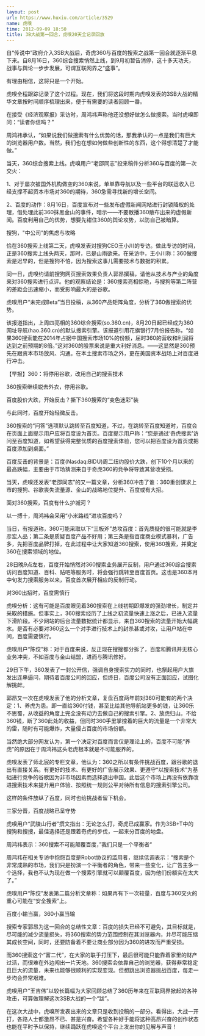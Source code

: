 ```yaml
---
layout: post
url: https://www.huxiu.com/article/3529
name: 虎嗅
time: 2012-09-09 18:50
title: 3B大战第一回合，虎嗅20天全记录回放
---
```

自“传说中”政府介入3SB大战后，奇虎360与百度的搜索之战第一回合就逐渐平息下来。自8月16日，360综合搜索悄然上线，到9月初暂告消停，这十多天功夫，战事与舆论一步步发展，可谓互联网界之“盛事”。

有理由相信，这将只是一个开始。

虎嗅全程跟踪记录了这个过程。现在，我们将这段时期内虎嗅发表的3SB大战的精华文章按时间顺序梳理出来，便于有需要的读者回顾一番。

在接受《经济观察报》采访时，周鸿祎声称他还没想好做怎么做搜索。当时虎嗅即问：“读者你信吗？”

周鸿祎承认，“如果说我们做搜索有什么优势的话，那我承认的一点是我们有巨大的浏览器用户数。当然，我们也在想如何做些创新性的东西，这个得想清楚了才能做。”

当天，360综合搜索上线。虎嗅用户“老邵同志”投来稿件分析360与百度的第一次交火：

1、对于屡次被国外机构做空的360来说，单单靠导航以及一些平台的联运收入已经支撑不起资本市场对360的期待，360急需寻找新的增长空间。

2、百度的动作：8月16日，百度宣布对一些发布虚假新闻网站进行封锁降权的处理，借处理此前360抹黑金山的事件，暗示——不要散播360散布出来的虚假新闻。百度利用自己的优势，想要先钳住360的舆论攻势，以防自己被暗算。

搜狗，"中公司"的焦虑与攻略

恰在360搜索上线第二天，虎嗅发表对搜狗CEO王小川的专访。做此专访的时间，正是360搜索上线头两天，那时，已是山雨欲来。在采访中，王小川称：360做搜索是迟早的，但是搜狗不怕，因为搜索这事儿需要技术与数据的积累。

同一日，虎嗅约请前搜狗网页搜索效果负责人郭昂撰稿，请他从技术与产业的角度来对360搜索进行点评。他的观察结论是：360搜索亮相惊艳，与搜狗等第二阵营的差距会迅速缩小，而受影响最大的是谷歌。

虎嗅用户“未完成Beta”当日投稿，从360产品矩阵角度，分析了360做搜索的优势。

该报道指出，上周四亮相的360综合搜索(so.360.cn)，8月20日起已经成为360网址导航(hao.360.cn)的默认搜索引擎。该报道引用花旗银行7月份报告称，“如果360搜索能在2014年占据中国搜索市场10%的份额，届时360的营收和利润将达到之前预期的8倍。”这对360的股票来说是重大利好消息。——这显然是360预先在跟资本市场放风、沟通。在本土搜索市场之外，更在美国资本战场上对百度进行冲击。

【早报】360：将停用谷歌，改用自己的搜索技术

360搜索继续蜕去外衣，停用谷歌。

百度股价大跌，开始反击？撕下360搜索的“变色迷彩”装

与此同时，百度开始轻微反击。

360搜索的“问答”选项默认跳转至百度知道，不过，在跳转至百度知道时，百度会在页面上面提示用户应将百度设为首页。百度提示用户称：“您是通过‘奇虎搜索’访问至百度知道，如希望获得完整优质的百度搜索体验，您可以把百度设为首页或把百度添加到桌面。”

百度反击的背景是：百度(Nasdaq:BIDU)周二纽约股价大跌，创下10个月以来的最高跌幅，主要由于市场猜测来自于奇虎360的竞争将导致其营收受损。

当天，虎嗅还发表“老邵同志”的又一篇文章，分析360冲击了谁：360重创谋求上市的搜狗、谷歌丧失流量源、金山的战略地位提升、百度或有大招。

面对360搜索，百度有什么护城河？

以一搏十，周鸿袆会采用“小米路线”进攻百度吗？

当日，有报道称，360可能采取以下“三板斧”总攻百度：首先质疑的很可能就是李彦宏人品；第二条是质疑百度产品不好用；第三条是指百度商业模式暴利，广告多，先把百度品牌打掉，在此过程中让大家知道360搜索，使用360搜索，并奠定360在搜索领域的地位。

28日晚9点左右，百度开始悄然对360搜索业务展开反制，用户通过360综合搜索访问百度知道、百科、贴吧等服务时，将会强行跳转至百度首页。这也是360本月中旬发力搜索服务以来，百度首次展开相应的反制行动。

对360出招时，百度需慎行

虎嗅分析：这有可能是百度眼见着360搜索在上线初期即爆发的强劲增长，制定并采取的措施。但事实上，360搜索经历了上线之初流量快速上涨之后，已进入流量下滑阶段。不少网站的后台流量数据统计都显示，来自360搜索的流量开始大幅跳水。是否有必要对360这么一个对手进行技术上的封杀甚或对攻，让用户站在中间，百度需要慎行。

虎嗅用户“陈佼”称：对于百度来说，反正现在搜搜都分拆了，百度和腾讯并无核心业务冲突，不如百度与金山结盟，进而与腾讯修好。

29日下午，360发表了一封公开信，强调自身搜索实力的同时，也祭起用户大旗发出连串逼问，期待着百度公司的回应，但终日，百度公司没有正面回应，试图化解挑衅。

郭昂又一次在虎嗅发表了他的分析文章，复盘百度两年前对360可能有的两个决定：1、养虎为患。即一直给360付钱，甚至比给其他导航站更多的钱，让360乐不思蜀，从收益的角度上完全没有动力去做自己的搜索引擎。2、放虎归山。不给360钱，断了360此处的收益，但同时360手里掌控着的巨大的流量是一个非常大的雷，随时有可能爆炸，大量侵占百度的市场份额。

当然绝大部分网友认为，第一个决定对百度而言仅是理论上的，百度不可能“养虎”的原因在于周鸿祎这头老虎根本就是不可能服养的。

虎嗅发表了师北宸的专栏文章，他认为：360之所以有条件挑战百度，跟谷歌的退出有直接关系。有更好的技术、有更好的广告展示效果、更遵守“以搜索技术”为基础进行竞争的谷歌因为非市场因素而选择退出中国。此后这个市场上再没有依靠改进搜索技术来提升用户体验、按照统一规则公平对待所有信息的搜索引擎公司。

这样的条件放纵了百度，同时也给挑战者留下机会。

三家分晋，百度战略已呈守势

虎嗅用户“武陵山行者”撰文指出：无论怎么打，奇虎已成赢家。作为3SB+T中的搜狗和搜搜，最佳选择还是跟着奇虎的步伐，一起来分百度的地盘。

周鸿祎表示：360搜索不可能颠覆百度，”我们只是一个平衡者“

周鸿祎在相关专访中抱怨百度是Robot协议的滥用者，继续低调表示：“搜索是个非常成熟的市场，我们只是扮演一个平衡者的角色，带来一些变化，让广告主多一个选择，我也不认为现在做一个搜索引擎就可以颠覆百度，因为他们份额实在太大了。”

虎嗅用户“陈佼”发表第二篇分析文章称：如果再有下一次较量，百度与360交火的重心可能在“安全搜索”上。

百度小输当赢，360小赢当输

搜索专家郭昂为这一回合的总结性文章：百度的损失已经不可避免，其目标就是，尽可能的减少流量损失，将360搜索的势力范围控制在其浏览器内，并尽可能压缩其成长空间，同时，还要防备着不要让商业部分因为360的进攻而严重受损。

而360搜索这个“富二代”，在大家的联手打压下，最后很可能只能靠着家里的财产过活，而很难在外边闯出一片天地。360搜索会依靠自己的浏览器，获得非常稳定且巨大的流量，未来也能够很顺利的实现变现。但想跳出浏览器挑战百度，每走一步均会异常艰难。

虎嗅用户“王吉伟”以较长篇幅为大家回顾总结了360历年来在互联网界掀起的各种攻击，可算做理解这次3SB大战的一个“跋”。

在这次大战中，虎嗅所发表出来的文章只是收到投稿的一部分。看得出，大战一开打，各路人士都激昂不已、甚是兴奋。希望各种好手能将这种高昂兴奋的创作状态也能在平时予以保持，继续踊跃在虎嗅这个平台上发出你的见解与声音！

